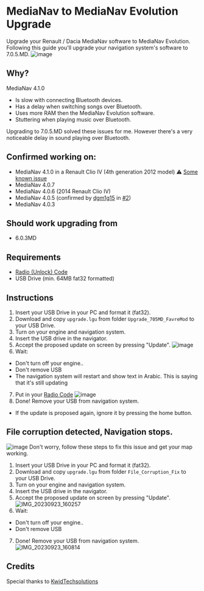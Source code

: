 # MediaNav to MediaNav Evolution Upgrade
Upgrade your Renault / Dacia MediaNav software to MediaNav Evolution.
Following this guide you'll upgrade your navigation system's software to 7.0.5.MD.
![image](https://github.com/m-a-x-s-e-e-l-i-g/MediaNav-to-Evolution-Upgrade/assets/7907436/a577d32b-5f15-4ec3-ada5-168c7cdaa149)

## Why?
MediaNav 4.1.0
- Is slow with connecting Bluetooth devices.
- Has a delay when switching songs over Bluetooth.
- Uses more RAM then the MediaNav Evolution software.
- Stuttering when playing music over Bluetooth.

Upgrading to 7.0.5.MD solved these issues for me.
However there's a very noticeable delay in sound playing over Bluetooth. 

## Confirmed working on:
- MediaNav 4.1.0 in a Renault Clio IV (4th generation 2012 model) ⚠️ [Some known issue](https://github.com/m-a-x-s-e-e-l-i-g/MediaNav-to-Evolution-Upgrade/issues/8) 
- MediaNav 4.0.7
- MediaNav 4.0.6 (2014 Renault Clio IV) 
- MediaNav 4.0.5 (confirmed by [dgm1g15](https://github.com/dgm1g15) in [#2](https://github.com/m-a-x-s-e-e-l-i-g/MediaNav-to-Evolution-Upgrade/issues/2))
- MediaNav 4.0.3

## Should work upgrading from
- 6.0.3MD

## Requirements
- [Radio (Unlock) Code](Radio_Code.md)
- USB Drive (min. 64MB fat32 formatted)

## Instructions
1. Insert your USB Drive in your PC and format it (fat32).
2. Download and copy `upgrade.lgu` from folder `Upgrade_705MD_FavreMod` to your USB Drive.
3. Turn on your engine and navigation system.
4. Insert the USB drive in the navigator.
5. Accept the proposed update on screen by pressing "Update".
![image](https://github.com/m-a-x-s-e-e-l-i-g/MediaNav-to-Evolution-Upgrade/assets/7907436/f6c4c973-9e4f-4b43-bdbd-22483569360e)
6. Wait:
- Don't turn off your engine..
- Don't remove USB
- The navigation system will restart and show text in Arabic. This is saying that it's still updating
7. Put in your [Radio Code](Radio_Code.md)
![image](https://github.com/m-a-x-s-e-e-l-i-g/MediaNav-to-Evolution-Upgrade/assets/7907436/8de202e5-76a7-4ea1-82c1-564a44a67d4c)
8. Done! Remove your USB from navigation system.
 - If the update is proposed again, ignore it by pressing the home button.

## File corruption detected, Navigation stops.
![image](https://github.com/m-a-x-s-e-e-l-i-g/MediaNav-to-Evolution-Upgrade/assets/7907436/2b02517f-0dcd-4b1c-9d88-365673a7c797)
Don't worry, follow these steps to fix this issue and get your map working.
1. Insert your USB Drive in your PC and format it (fat32).
2. Download and copy `upgrade.lgu` from folder `File_Corruption_Fix` to your USB Drive.
3. Turn on your engine and navigation system.
4. Insert the USB drive in the navigator.
5. Accept the proposed update on screen by pressing "Update".
![IMG_20230923_160257](https://github.com/m-a-x-s-e-e-l-i-g/MediaNav-to-Evolution-Upgrade/assets/7907436/9b5df73a-a9a6-4805-a77a-5ee12a240145)
6. Wait:
- Don't turn off your engine..
- Don't remove USB
7. Done! Remove your USB from navigation system.
![IMG_20230923_160814](https://github.com/m-a-x-s-e-e-l-i-g/MediaNav-to-Evolution-Upgrade/assets/7907436/5a04b222-7003-40cc-846e-2b8603e753ef)

## Credits
Special thanks to [KwidTechsolutions](https://www.youtube.com/@KwidTechsolutions1)
